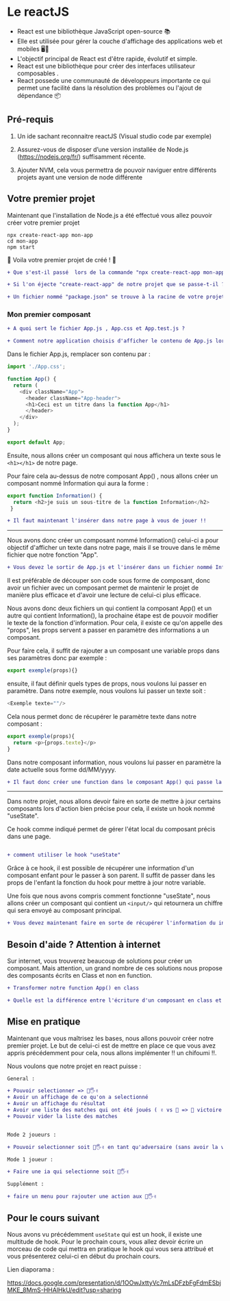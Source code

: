 # Le reactJS
- React est une bibliothèque JavaScript open-source 📚
- Elle est utilisée pour gérer la couche d'affichage des applications web et mobiles 🖥️📱
- L'objectif principal de React est d'être rapide, évolutif et simple.
- React est une bibliothèque pour créer des interfaces utilisateur composables .
- React possede une communauté de développeurs importante ce qui permet une facilité dans la résolution des problèmes ou l'ajout de dépendance 📦

## Pré-requis

1. Un ide sachant reconnaitre reactJS (Visual studio code par exemple) 

2. Assurez-vous de disposer d’une version installée de Node.js (https://nodejs.org/fr/) suffisamment récente.

3. Ajouter NVM, cela vous permettra de pouvoir naviguer entre différents projets ayant une version de node différente

## Votre premier projet

Maintenant que l'installation de Node.js a été effectué vous allez pouvoir créer votre premier projet 

```shell
npx create-react-app mon-app
cd mon-app
npm start
```

🎊 Voila votre premier projet de créé ! 🎊

```diff 
+ Que s'est-il passé  lors de la commande "npx create-react-app mon-app" et qu'est ce que "create-react-app" ?

+ Si l'on éjecte "create-react-app" de notre projet que se passe-t-il ?

+ Un fichier nommé "package.json" se trouve à la racine de votre projet à quoi sert-il et que contient ce fichier précisément ? 
```

### Mon premier composant

```diff 
+ A quoi sert le fichier App.js , App.css et App.test.js ?

+ Comment notre application choisis d'afficher le contenu de App.js lors de son lancement ?
```

Dans le fichier App.js, remplacer son contenu par : 

```js
import './App.css';

function App() {
  return (
    <div className="App">
      <header className="App-header">
      <h1>Ceci est un titre dans la function App</h1>
      </header>
    </div>
  );
}

export default App;
```

Ensuite, nous allons créer un composant qui nous affichera un texte sous le `<h1></h1>` de notre page.

Pour faire cela au-dessus de notre composant App() , nous allons créer un composant nommé Information qui aura la forme :

```js
export function Information() {
  return <h2>je suis un sous-titre de la function Information</h2>
 }
 ```
 
 ```diff 
 + Il faut maintenant l'insérer dans notre page à vous de jouer !!
 ```
 
---

Nous avons donc créer un composant nommé Information() celui-ci a pour objectif d'afficher un texte dans notre page, mais il se trouve dans le même fichier que notre fonction "App". 

```diff 
+ Vous devez le sortir de App.js et l'insérer dans un fichier nommé Information.js et vérifier que tous fonctionne correctement.
```

Il est préférable de découper son code sous forme de composant, donc avoir un fichier avec un composant permet de maintenir le projet de manière plus efficace et d'avoir une lecture de celui-ci plus efficace.

Nous avons donc deux fichiers un qui contient la composant App()  et un autre qui contient Information(), la prochaine étape est de pouvoir modifier le texte de la fonction d'information. 
Pour cela, il existe ce qu'on appelle des "props", les props servent a passer en paramètre des informations a un composant.

Pour faire cela, il suffit de rajouter a un composant une variable props dans ses paramètres donc par exemple : 

```js
export exemple(props){}

```

ensuite, il faut définir quels types de props, nous voulons lui passer en paramètre. 
Dans notre exemple, nous voulons lui passer un texte soit : 

```js
<Exemple texte=""/>
```

Cela nous permet donc de récupérer le paramètre texte dans notre composant :

```js
export exemple(props){
  return <p>{props.texte}</p>
}
```

Dans notre composant information, nous voulons lui passer en paramètre la date actuelle sous forme dd/MM/yyyy.

```diff 
+ Il faut donc créer une function dans le composant App() qui passe la date en paramètre de `<information/>`.
```

---

Dans notre projet, nous allons devoir faire en sorte de mettre à jour certains composants lors d'action bien précise pour cela, il existe un hook nommé "useState".

Ce hook comme indiqué permet de gérer l'état local du composant précis dans une page.

```diff 

+ comment utiliser le hook "useState" 

```

Grâce à ce hook, il est possible de récupérer une information d'un composant enfant pour le passer à son parent. Il suffit de passer dans les props de l'enfant la fonction du hook pour mettre à jour notre variable.

Une fois que nous avons compris comment fonctionne "useState", nous allons créer un composant qui contient un `<input/>` qui retournera un chiffre qui  sera envoyé au composant principal.

```diff 
+ Vous devez maintenant faire en sorte de récupérer l'information du input dans "function App() {}" et de l'afficher dans la page
```

## Besoin d'aide ? Attention à internet

Sur internet, vous trouverez beaucoup de solutions pour créer un composant. Mais attention, un grand nombre de ces solutions nous propose des composants écrits en Class et non en function. 


```diff 
+ Transformer notre function App() en class 

+ Quelle est la différence entre l'écriture d'un composant en class et en function ? 
```

## Mise en pratique

Maintenant que vous maîtrisez les bases, nous allons pouvoir créer notre premier projet.
Le but de celui-ci est de mettre en place ce que vous avez appris précédemment pour cela, nous allons implémenter ‼️ un chifoumi ‼️.

Nous voulons que notre projet en react puisse :  

```diff 
General : 

+ Pouvoir selectionner => 👊🖐✌️
+ Avoir un affichage de ce qu'on a selectionné
+ Avoir un affichage du résultat
+ Avoir une liste des matches qui ont été joués ( ✌️ vs 👊 => 👊 victoire de X)
+ Pouvoir vider la liste des matches


Mode 2 joueurs : 

+ Pouvoir selectionner soit 👊🖐✌️ en tant qu'adversaire (sans avoir la vision de la selection du 1er joueur)

Mode 1 joueur : 

+ Faire une ia qui selectionne soit 👊🖐✌️

Supplément : 

+ faire un menu pour rajouter une action aux 👊🖐✌️

```


## Pour le cours suivant 

Nous avons vu précédemment `useState` qui est un hook, il existe une multitude de hook.
Pour le prochain cours, vous allez devoir écrire un morceau de code qui mettra en pratique le hook qui vous sera attribué et vous présenterez celui-ci en début du prochain cours.

Lien diaporama : 

https://docs.google.com/presentation/d/1OOwJxttyVc7mLsDFzbFgFdmESbjMKE_8MmS-HHAlHkU/edit?usp=sharing
